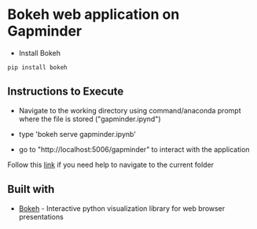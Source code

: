 # Bokeh web application on Gapminder

- Install Bokeh

```
pip install bokeh
```

## Instructions to Execute

- Navigate to the working directory using command/anaconda prompt where the file is stored ("gapminder.ipynd")

- type 'bokeh serve gapminder.ipynb' 

- go to "http://localhost:5006/gapminder" to interact with the application 

Follow this [link](http://www.watchingthenet.com/how-to-navigate-through-folders-when-using-windows-command-prompt.html) if you need help to navigate to the current folder

## Built with

* [Bokeh](https://bokeh.pydata.org/en/latest/) - Interactive python visualization library for web browser presentations
